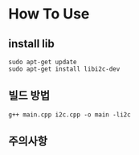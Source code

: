 # How To Use

## install lib

```
sudo apt-get update
sudo apt-get install libi2c-dev
```

## 빌드 방법

```
g++ main.cpp i2c.cpp -o main -li2c
```


## 주의사항


